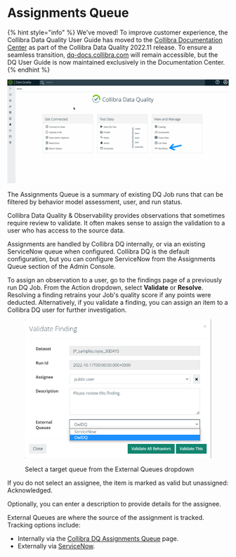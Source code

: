 # Assignments Queue

{% hint style="info" %}
We've moved! To improve customer experience, the Collibra Data Quality User Guide has moved to the [Collibra Documentation Center](https://productresources.collibra.com/docs/collibra/latest/Content/DataQuality/DQWorkflows/Assignments%20Queue.htm) as part of the Collibra Data Quality 2022.11 release. To ensure a seamless transition, [dq-docs.collibra.com](http://dq-docs.collibra.com/) will remain accessible, but the DQ User Guide is now maintained exclusively in the Documentation Center.
{% endhint %}

![](../../.gitbook/assets/assignments.gif)

The Assignments Queue is a summary of existing DQ Job runs that can be filtered by behavior model assessment, user, and run status.

Collibra Data Quality & Observability provides observations that sometimes require review to validate. It often makes sense to assign the validation to a user who has access to the source data.&#x20;

Assignments are handled by Collibra DQ internally, or via an existing ServiceNow queue when configured. Collibra DQ is the default configuration, but you can configure ServiceNow from the Assignments Queue section of the Admin Console.

To assign an observation to a user, go to the findings page of a previously run DQ Job. From the Action dropdown, select **Validate** or **Resolve**. Resolving a finding retrains your Job's quality score if any points were deducted. Alternatively, if you validate a finding, you can assign an item to a Collibra DQ user for further investigation.&#x20;

<figure><img src="../../.gitbook/assets/dq-assingments-queue-validate-finding-workflow.png" alt=""><figcaption><p>Select a target queue from the External Queues dropdown</p></figcaption></figure>

If you do not select an assignee, the item is marked as valid but unassigned: Acknowledged.

Optionally, you can enter a description to provide details for the assignee.&#x20;

External Queues are where the source of the assignment is tracked. Tracking options include:

* Internally via the [Collibra DQ Assignments Queue](internal-assignment.md) page.
* Externally via [ServiceNow](external-assignment.md).
